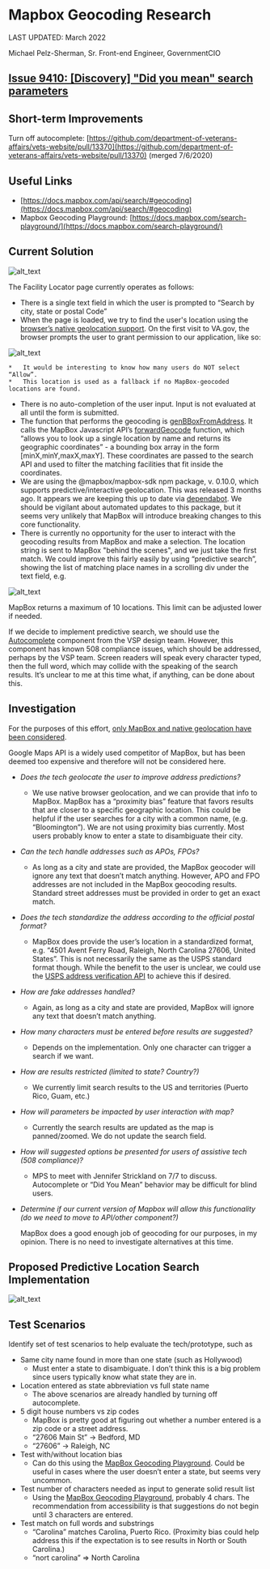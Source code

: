 # Mapbox Geocoding Research
LAST UPDATED: March 2022

Michael Pelz-Sherman, Sr. Front-end Engineer, GovernmentCIO


## [Issue 9410: [Discovery] "Did you mean" search parameters](https://github.com/department-of-veterans-affairs/va.gov-team/issues/9410)


## Short-term Improvements

Turn off autocomplete: [https://github.com/department-of-veterans-affairs/vets-website/pull/13370](https://github.com/department-of-veterans-affairs/vets-website/pull/13370) (merged 7/6/2020)


## Useful Links

*   [https://docs.mapbox.com/api/search/#geocoding](https://docs.mapbox.com/api/search/#geocoding)
*   Mapbox Geocoding Playground: [https://docs.mapbox.com/search-playground/](https://docs.mapbox.com/search-playground/)


## Current Solution

![alt_text](images/Find_VA_Locations___Veterans_Affairs.png)


The Facility Locator page currently operates as follows:

*   There is a single text field in which the user is prompted to “Search by city, state or postal Code”
*   When the page is loaded, we try to find the user's location using the [browser’s native geolocation support](https://developer.mozilla.org/en-US/docs/Web/API/Navigator/geolocation). On the first visit to VA.gov, the browser prompts the user to grant permission to our application, like so:

![alt_text](images/native_geolocation_prompt.png)

    *   It would be interesting to know how many users do NOT select “Allow”.
    *   This location is used as a fallback if no MapBox-geocoded locations are found.
*   There is no auto-completion of the user input. Input is not evaluated at all until the form is submitted.
*   The function that performs the geocoding is [genBBoxFromAddress](https://github.com/department-of-veterans-affairs/vets-website/blob/master/src/applications/facility-locator/actions/index.js#L208). It calls the MapBox Javascript API’s [forwardGeocode](https://docs.mapbox.com/api/search/#forward-geocoding) function, which “allows you to look up a single location by name and returns its geographic coordinates” - a bounding box array in the form [minX,minY,maxX,maxY]. These coordinates are passed to the search API and used to filter the matching facilities that fit inside the coordinates.
*   We are using the @mapbox/mapbox-sdk npm package, v. 0.10.0, which supports predictive/interactive geolocation. This was released 3 months ago. It appears we are keeping this up to date via [dependabot](https://dependabot.com/). We should be vigilant about automated updates to this package, but it seems very unlikely that MapBox will introduce breaking changes to this core functionality.
*   There is currently no opportunity for the user to interact with the geocoding results from MapBox and make a selection. The location string is sent to MapBox "behind the scenes", and we just take the first match. We could improve this fairly easily by using “predictive search”, showing the list of matching place names in a scrolling div under the text field, e.g.


![alt_text](images/mapbox_autocomplete.png)

MapBox returns a maximum of 10 locations. This limit can be adjusted lower if needed.

If we decide to implement predictive search, we should use the [Autocomplete](https://design.cms.gov/components/autocomplete/) component from the VSP design team. However, this component has known 508 compliance issues, which should be addressed, perhaps by the VSP team. Screen readers will speak every character typed, then the full word, which may collide with the speaking of the search results. It’s unclear to me at this time what, if anything, can be done about this.


## Investigation

For the purposes of this effort, <span style="text-decoration:underline;">only MapBox and native geolocation have been considered</span>.

Google Maps API is a widely used competitor of MapBox, but has been deemed too expensive and therefore will not be considered here.



*   _Does the tech geolocate the user to improve address predictions?_
    *   We use native browser geolocation, and we can provide that info to MapBox. MapBox has a “proximity bias” feature that favors results that are closer to a specific geographic location. This could be helpful if the user searches for a city with a common name, (e.g. “Bloomington”). We are not using proximity bias currently. Most users probably know to enter a state to disambiguate their city.
*   _Can the tech handle addresses such as APOs, FPOs?_
    *   As long as a city and state are provided, the MapBox geocoder will ignore any text that doesn’t match anything. However, APO and FPO addresses are not included in the MapBox geocoding results. Standard street addresses must be provided in order to get an exact match. 
*   _Does the tech standardize the address according to the official postal format?_
    *   MapBox does provide the user’s location in a standardized format, e.g. “4501 Avent Ferry Road, Raleigh, North Carolina 27606, United States”. This is not necessarily the same as the USPS standard format though. While the benefit to the user is unclear, we could use the [USPS address verification API](https://www.usps.com/business/web-tools-apis/#api) to achieve this if desired.
*   _How are fake addresses handled?_
    *   Again, as long as a city and state are provided, MapBox will ignore any text that doesn’t match anything.
*   _How many characters must be entered before results are suggested?_
    *   Depends on the implementation. Only one character can trigger a search if we want.
*   _How are results restricted (limited to state? Country?)_
    *   We currently limit search results to the US and territories (Puerto Rico, Guam, etc.)
*   _How will parameters be impacted by user interaction with map?_
    *   Currently the search results are updated as the map is panned/zoomed. We do not update the search field.
*   _How will suggested options be presented for users of assistive tech (508 compliance)?_
    *   MPS to meet with Jennifer Strickland on 7/7 to discuss. Autocomplete or “Did You Mean” behavior may be difficult for blind users.
*   _Determine if our current version of Mapbox will allow this functionality (do we need to move to API/other component?)_

	MapBox does a good enough job of geocoding for our purposes, in my opinion. There is no need to investigate alternatives at this time.


## Proposed Predictive Location Search Implementation

![alt_text](images/predictive_geo_activity_diagram.png)

## Test Scenarios

 Identify set of test scenarios to help evaluate the tech/prototype, such as



*   Same city name found in more than one state (such as Hollywood)
    *   Must enter a state to disambiguate. I don’t think this is a big problem since users typically know what state they are in.
*   Location entered as state abbreviation vs full state name
    *   The above scenarios are already handled by turning off autocomplete.
*   5 digit house numbers vs zip codes
    *   MapBox is pretty good at figuring out whether a number entered is a zip code or a street address.
    *   “27606 Main St” -> Bedford, MD
    *   “27606” -> Raleigh, NC
*   Test with/without location bias
    *   Can do this using the [MapBox Geocoding Playground](https://docs.mapbox.com/search-playground). Could be useful in cases where the user doesn’t enter a state, but seems very uncommon.
*   Test number of characters needed as input to generate solid result list
    *   Using the [MapBox Geocoding Playground](https://docs.mapbox.com/search-playground), probably 4 chars. The recommendation from accessibility is that suggestions do not begin until 3 characters are entered.
*   Test match on full words and substrings
    *   “Carolina” matches Carolina, Puerto Rico. (Proximity bias could help address this if the expectation is to see results in North or South Carolina.)
    *   “nort carolina” => North Carolina

